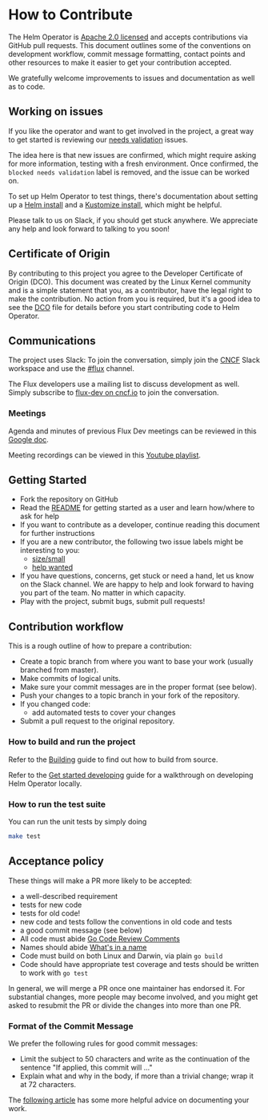 # How to Contribute

The Helm Operator is [Apache 2.0 licensed](https://github.com/fluxcd/helm-operator/blob/master/LICENSE) and accepts contributions
via GitHub pull requests. This document outlines some of the conventions on development
workflow, commit message formatting, contact points and other resources to make
it easier to get your contribution accepted.

We gratefully welcome improvements to issues and documentation as well as to code.

## Working on issues

If you like the operator and want to get involved in the project, a great way
to get started is reviewing our [needs validation](https://github.com/fluxcd/helm-operator/issues?q=is%3Aissue+is%3Aopen+label%3A"blocked+needs+validation") issues.

The idea here is that new issues are confirmed, which might require asking
for more information, testing with a fresh environment. Once confirmed, the
`blocked needs validation` label is removed, and the issue can be worked on.

To set up Helm Operator to test things, there's documentation about setting up a
[Helm install](https://docs.fluxcd.io/projects/helm-operator/en/stable/get-started/using-helm/) and a [Kustomize
install](https://docs.fluxcd.io/projects/helm-operator/en/stable/get-started/using-kustomize/), which might be helpful.

Please talk to us on Slack, if you should get stuck anywhere. We appreciate
any help and look forward to talking to you soon!

## Certificate of Origin

By contributing to this project you agree to the Developer Certificate of
Origin (DCO). This document was created by the Linux Kernel community and is a
simple statement that you, as a contributor, have the legal right to make the
contribution. No action from you is required, but it's a good idea to see the
[DCO](https://github.com/fluxcd/helm-operator/blob/master/DCO) file for details before you start contributing code to Helm Operator.

## Communications

The project uses Slack: To join the conversation, simply join the
[CNCF](https://slack.cncf.io/) Slack workspace and use the
[#flux](https://cloud-native.slack.com/messages/flux/) channel.

The Flux developers use a mailing list to discuss development as well.
Simply subscribe to [flux-dev on cncf.io](https://lists.cncf.io/g/cncf-flux-dev)
to join the conversation.

### Meetings

Agenda and minutes of previous Flux Dev meetings can be reviewed in this
[Google doc](https://docs.google.com/document/d/1l_M0om0qUEN_NNiGgpqJ2tvsF2iioHkaARDeh6b70B0/edit#).

Meeting recordings can be viewed in this [Youtube
playlist](https://www.youtube.com/playlist?list=PLbx4FZ4kOKntmgJqaT-iJ8tn4xat150yL).

## Getting Started

- Fork the repository on GitHub
- Read the [README](https://github.com/fluxcd/helm-operator/blob/master/README.md#get-started-with-the-helm-operator) for getting started as
  a user and learn how/where to ask for help
- If you want to contribute as a developer, continue reading this document for further instructions
- If you are a new contributor, the following two issue labels might be
  interesting to you:
  - [size/small](https://github.com/fluxcd/helm-operator/issues?q=is%3Aissue+is%3Aopen+label%3Asize%2Fsmall)
  - [help wanted](https://github.com/fluxcd/helm-operator/issues?q=is%3Aissue+is%3Aopen+label%3A%22help+wanted%22)
- If you have questions, concerns, get stuck or need a hand, let us know
  on the Slack channel. We are happy to help and look forward to having
  you part of the team. No matter in which capacity.
- Play with the project, submit bugs, submit pull requests!

## Contribution workflow

This is a rough outline of how to prepare a contribution:

- Create a topic branch from where you want to base your work (usually branched from master).
- Make commits of logical units.
- Make sure your commit messages are in the proper format (see below).
- Push your changes to a topic branch in your fork of the repository.
- If you changed code:
  - add automated tests to cover your changes
- Submit a pull request to the original repository.

### How to build and run the project

Refer to the [Building](https://docs.fluxcd.io/en/stable/contributing/building/) guide to find out how to build from
source.

Refer to the [Get started developing](https://docs.fluxcd.io/en/stable/contributing/get-started-developing/) guide
for a walkthrough on developing Helm Operator locally.

### How to run the test suite

You can run the unit tests by simply doing

```bash
make test
```

## Acceptance policy

These things will make a PR more likely to be accepted:

- a well-described requirement
- tests for new code
- tests for old code!
- new code and tests follow the conventions in old code and tests
- a good commit message (see below)
- All code must abide [Go Code Review Comments](https://github.com/golang/go/wiki/CodeReviewComments)
- Names should abide [What's in a name](https://talks.golang.org/2014/names.slide#1)
- Code must build on both Linux and Darwin, via plain `go build`
- Code should have appropriate test coverage and tests should be written
  to work with `go test`

In general, we will merge a PR once one maintainer has endorsed it.
For substantial changes, more people may become involved, and you might
get asked to resubmit the PR or divide the changes into more than one PR.

### Format of the Commit Message

We prefer the following rules for good commit messages:

- Limit the subject to 50 characters and write as the continuation
  of the sentence "If applied, this commit will ..."
- Explain what and why in the body, if more than a trivial change;
  wrap it at 72 characters.

The [following article](https://chris.beams.io/posts/git-commit/#seven-rules)
has some more helpful advice on documenting your work.
